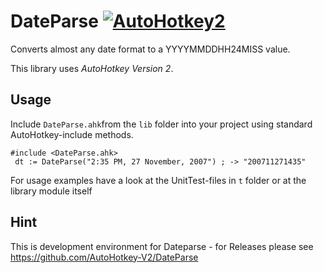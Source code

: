 # DateParse [![AutoHotkey2](https://img.shields.io/badge/Language-AutoHotkey2-red.svg)](https://autohotkey.com/)
Converts almost any date format to a YYYYMMDDHH24MISS value.

This library uses *AutoHotkey Version 2*.

## Usage 

Include `DateParse.ahk`from the `lib` folder into your project using standard AutoHotkey-include methods.

```autohotkey
#include <DateParse.ahk>
 dt := DateParse("2:35 PM, 27 November, 2007") ; -> "200711271435"
```

For usage examples have a look at the UnitTest-files in `t` folder or at the library module itself

## Hint

This is development environment for Dateparse - for Releases please see https://github.com/AutoHotkey-V2/DateParse